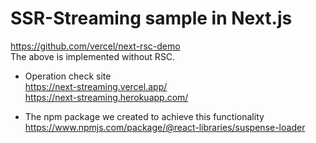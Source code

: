 # SSR-Streaming sample in Next.js

https://github.com/vercel/next-rsc-demo  
The above is implemented without RSC.

- Operation check site  
  <https://next-streaming.vercel.app/>  
  <https://next-streaming.herokuapp.com/>

- The npm package we created to achieve this functionality  
  <https://www.npmjs.com/package/@react-libraries/suspense-loader>
